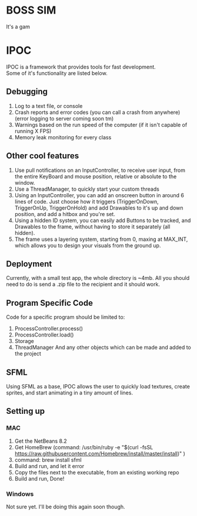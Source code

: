 # BOSS SIM #

It's a gam

# IPOC #

IPOC is a framework that provides tools for fast development.  
Some of it's functionality are listed below.

## Debugging ##
1. Log to a text file, or console
2. Crash reports and error codes (you can call a crash from anywhere) (error logging to server coming soon tm)
3. Warnings based on the run speed of the computer (if it isn't capable of running X FPS)
4. Memory leak monitoring for every class

## Other cool features ##
1. Use pull notifications on an InputController, to receive user input, from the entire KeyBoard and mouse position, relative or absolute to the window.
2. Use a ThreadManager, to quickly start your custom threads
3. Using an InputController, you can add an onscreen button in around 6 lines of code. Just choose how it triggers (TriggerOnDown, TriggerOnUp, TriggerOnHold) and add Drawables to it's up and down position, and add a hitbox and you're set.
4. Using a hidden ID system, you can easily add Buttons to be tracked, and Drawables to the frame, without having to store it separately (all hidden).
5. The frame uses a layering system, starting from 0, maxing at MAX_INT, which allows you to design your visuals from the ground up.

## Deployment ##
Currently, with a small test app, the whole directory is ~4mb.
All you should need to do is send a .zip file to the recipient and it should work.

## Program Specific Code ##
Code for a specific program should be limited to:
1. ProcessController.process()
2. ProcessController.load()
3. Storage
4. ThreadManager
And any other objects which can be made and added to the project

## SFML ##
Using SFML as a base, IPOC allows the user to quickly load textures, create sprites, and start animating in a tiny amount of lines.

## Setting up ##
### MAC ###
1. Get the NetBeans 8.2
2. Get HomeBrew (command: /usr/bin/ruby -e "$(curl -fsSL https://raw.githubusercontent.com/Homebrew/install/master/install)" )
3. command: brew install sfml
4. Build and run, and let it error
5. Copy the files next to the executable, from an existing working repo
6. Build and run, Done!
### Windows ###
Not sure yet. I'll be doing this again soon though.